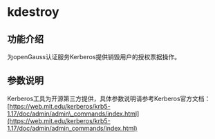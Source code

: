 # kdestroy

## 功能介绍<a name="zh-cn_topic_0237152433_section10172172474817"></a>

为openGauss认证服务Kerberos提供销毁用户的授权票据操作。

## 参数说明<a name="zh-cn_topic_0237152433_zh-cn_topic_0059778103_se0ebdb25733f42f5b4286a1fc7e54a13"></a>

Kerberos工具为开源第三方提供，具体参数说明请参考Kerberos官方文档：[https://web.mit.edu/kerberos/krb5-1.17/doc/admin/admin\_commands/index.html](https://web.mit.edu/kerberos/krb5-1.17/doc/admin/admin_commands/index.html)

